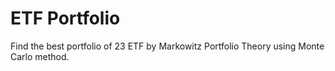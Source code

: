 # ETF Portfolio 

Find the best portfolio of 23 ETF by Markowitz Portfolio Theory using Monte Carlo method.
